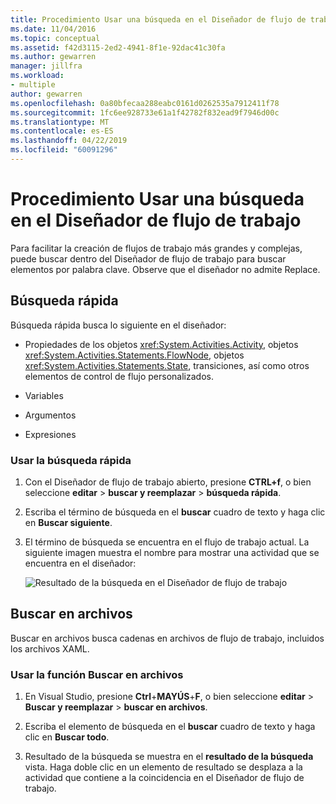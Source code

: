 ```yaml
---
title: Procedimiento Usar una búsqueda en el Diseñador de flujo de trabajo
ms.date: 11/04/2016
ms.topic: conceptual
ms.assetid: f42d3115-2ed2-4941-8f1e-92dac41c30fa
ms.author: gewarren
manager: jillfra
ms.workload:
- multiple
author: gewarren
ms.openlocfilehash: 0a80bfecaa288eabc0161d0262535a7912411f78
ms.sourcegitcommit: 1fc6ee928733e61a1f42782f832ead9f7946d00c
ms.translationtype: MT
ms.contentlocale: es-ES
ms.lasthandoff: 04/22/2019
ms.locfileid: "60091296"
---
```

# <a name="how-to-use-search-in-the-workflow-designer"></a>Procedimiento Usar una búsqueda en el Diseñador de flujo de trabajo

Para facilitar la creación de flujos de trabajo más grandes y complejas, puede buscar dentro del Diseñador de flujo de trabajo para buscar elementos por palabra clave. Observe que el diseñador no admite Replace.

## <a name="quick-find"></a>Búsqueda rápida

Búsqueda rápida busca lo siguiente en el diseñador:

- Propiedades de los objetos <xref:System.Activities.Activity>, objetos <xref:System.Activities.Statements.FlowNode>, objetos <xref:System.Activities.Statements.State>, transiciones, así como otros elementos de control de flujo personalizados.

- Variables

- Argumentos

- Expresiones

### <a name="use-quick-find"></a>Usar la búsqueda rápida

1. Con el Diseñador de flujo de trabajo abierto, presione **CTRL+f**, o bien seleccione **editar** > **buscar y reemplazar** > **búsqueda rápida**.

2. Escriba el término de búsqueda en el **buscar** cuadro de texto y haga clic en **Buscar siguiente**.

3. El término de búsqueda se encuentra en el flujo de trabajo actual. La siguiente imagen muestra el nombre para mostrar una actividad que se encuentra en el diseñador:

   ![Resultado de la búsqueda en el Diseñador de flujo de trabajo](../workflow-designer/media/designersearch.png)

## <a name="find-in-files"></a>Buscar en archivos

Buscar en archivos busca cadenas en archivos de flujo de trabajo, incluidos los archivos XAML.

### <a name="use-find-in-files"></a>Usar la función Buscar en archivos

1. En Visual Studio, presione **Ctrl**+**MAYÚS**+**F**, o bien seleccione **editar**  >   **Buscar y reemplazar** > **buscar en archivos**.

2. Escriba el elemento de búsqueda en el **buscar** cuadro de texto y haga clic en **Buscar todo**.

3. Resultado de la búsqueda se muestra en el **resultado de la búsqueda** vista. Haga doble clic en un elemento de resultado se desplaza a la actividad que contiene a la coincidencia en el Diseñador de flujo de trabajo.